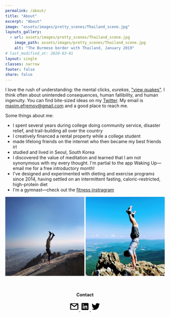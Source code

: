 ```yaml
---
permalink: /about/
title: "About"
excerpt: "About"
image: "assets/images/pretty_scenes/Thailand_scene.jpg"
layouts_gallery:
  - url: assets/images/pretty_scenes/Thailand_scene.jpg
    image_path: assets/images/pretty_scenes/Thailand_scene.jpg
    alt: "The Burmese border with Thailand, January 2019"
# last_modified_at: 2020-03-01
layout: single
classes: narrow
footer: false
share: false
---
```

I love the rush of understanding: the mental clicks, *eurekas*, ["view quakes"](https://marginalrevolution.com/marginalrevolution/2007/11/view-quake-read.html). I think often about unintended consequences, human fallibility, and human ingenuity. You can find bite-sized ideas on my [Twitter](https://twitter.com/maxefremov). My email is [maxim.efremov@gmail.com](mailto:maxim.efremov@gmail.com) and a good place to reach me.

Some things about me:

- I spent several years during college doing community service, disaster relief, and trail-building all over the country
- I creatively financed a rental property while a college student
- made lifelong friends on the internet who then became my best friends irl
- studied and lived in Seoul, South Korea
- I discovered the value of meditation and learned that I am not synonymous with my every thought. I'm partial to the app Waking Up—email me for a free introductory month!
- I've designed and experimented with dieting and exercise programs since 2014, having settled on an intermittent fasting, caloric-restricted, high-protein diet
- I'm a gymnast—check out the [fitness instragram](https://www.instagram.com/maximally.me/)

<center>
<img src="/assets/images/handstands/bukhansan.jpg" alt="Bukhansan, Seoul, Korea" width="250"/>

<img src="/assets/images/handstands/shenandoah.jpg" alt="Shenendoah, Virgina" width="250"/>

<center>

<br>
<br>
<p><b>Contact</b></p>
<a href="mailto:maxim.efremov@gmail.com">
      <img alt="email" src="/assets/images/icons/gmail.png">
      
<a href="https://www.linkedin.com/in/maxim-efremov/">
      <img alt="LinkedIn" src="/assets/images/icons/linkedin.png">

<a href="http://www.twitter.com/maxefremov">
      <img alt="Twitter" src="/assets/images/icons/twitter.png">
<!-- 
<img src="/assets/images/icons/gmail.png">(mailto:maxim.efremov@gmail.com)
<img src="/assets/images/icons/linkedin.png">(https://www.linkedin.com/in/maxim-efremov/)
<img src="/assets/images/icons/twitter.png">(http://www.twitter.com/maxefremov) -->
